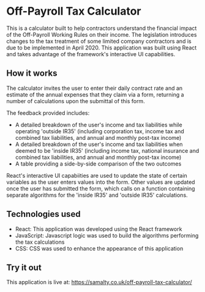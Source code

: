 # Off-Payroll Tax Calculator

This is a calculator built to help contractors understand the financial impact of the Off-Payroll Working Rules on their income. The legislation introduces changes to the tax treatment of some limited company contractors and is due to be implemented in April 2020. This application was built using React and takes advantage of the framework's interactive UI capabilities.

## How it works

The calculator invites the user to enter their daily contract rate and an estimate of the annual expenses that they claim via a form, returning a number of calculations upon the submittal of this form.

The feedback provided includes:

- A detailed breakdown of the user's income and tax liabilities while operating 'outside IR35' (including corporation tax, income tax and combined tax liabilities, and annual and monthly post-tax income)
- A detailed breakdown of the user's income and tax liabilities when deemed to be 'inside IR35' (including income tax, national insurance and combined tax liabilities, and annual and monthly post-tax income)
- A table providing a side-by-side comparison of the two outcomes

React's interactive UI capabiities are used to update the state of certain variables as the user enters values into the form. Other values are updated once the user has submitted the form, which calls on a function containing separate algorithms for the 'inside IR35' and 'outside IR35' calculations.

## Technologies used

- React: This application was developed using the React framework
- JavaScript: Javascript logic was used to build the algorithms performing the tax calculations
- CSS: CSS was used to enhance the appearance of this application

## Try it out

This application is live at: https://samalty.co.uk/off-payroll-tax-calculator/

